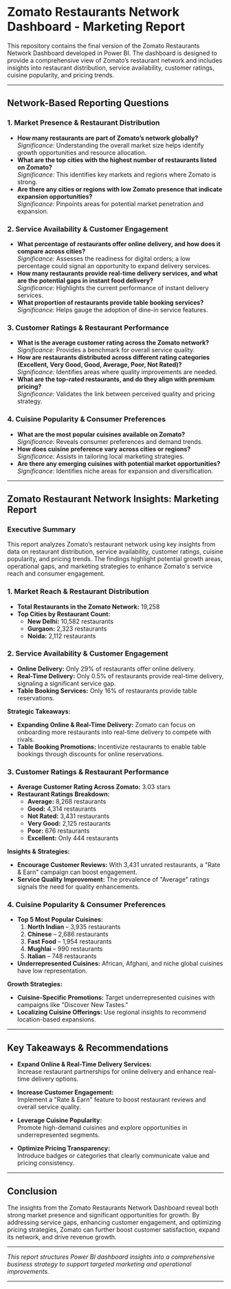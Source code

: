 # Zomato Restaurants Network Dashboard - Marketing Report

This repository contains the final version of the Zomato Restaurants Network Dashboard developed in Power BI. The dashboard is designed to provide a comprehensive view of Zomato’s restaurant network and includes insights into restaurant distribution, service availability, customer ratings, cuisine popularity, and pricing trends.

---

## Network-Based Reporting Questions

### 1. Market Presence & Restaurant Distribution
- **How many restaurants are part of Zomato’s network globally?**  
  *Significance:* Understanding the overall market size helps identify growth opportunities and resource allocation.
- **What are the top cities with the highest number of restaurants listed on Zomato?**  
  *Significance:* This identifies key markets and regions where Zomato is strong.
- **Are there any cities or regions with low Zomato presence that indicate expansion opportunities?**  
  *Significance:* Pinpoints areas for potential market penetration and expansion.

### 2. Service Availability & Customer Engagement
- **What percentage of restaurants offer online delivery, and how does it compare across cities?**  
  *Significance:* Assesses the readiness for digital orders; a low percentage could signal an opportunity to expand delivery services.
- **How many restaurants provide real-time delivery services, and what are the potential gaps in instant food delivery?**  
  *Significance:* Highlights the current performance of instant delivery services.
- **What proportion of restaurants provide table booking services?**  
  *Significance:* Helps gauge the adoption of dine-in service features.

### 3. Customer Ratings & Restaurant Performance
- **What is the average customer rating across the Zomato network?**  
  *Significance:* Provides a benchmark for overall service quality.
- **How are restaurants distributed across different rating categories (Excellent, Very Good, Good, Average, Poor, Not Rated)?**  
  *Significance:* Identifies areas where quality improvements are needed.
- **What are the top-rated restaurants, and do they align with premium pricing?**  
  *Significance:* Validates the link between perceived quality and pricing strategy.

### 4. Cuisine Popularity & Consumer Preferences
- **What are the most popular cuisines available on Zomato?**  
  *Significance:* Reveals consumer preferences and demand trends.
- **How does cuisine preference vary across cities or regions?**  
  *Significance:* Assists in tailoring local marketing strategies.
- **Are there any emerging cuisines with potential market opportunities?**  
  *Significance:* Identifies niche areas for expansion and diversification.


---

## Zomato Restaurant Network Insights: Marketing Report

### Executive Summary
This report analyzes Zomato’s restaurant network using key insights from data on restaurant distribution, service availability, customer ratings, cuisine popularity, and pricing trends. The findings highlight potential growth areas, operational gaps, and marketing strategies to enhance Zomato's service reach and consumer engagement.

### 1. Market Reach & Restaurant Distribution
- **Total Restaurants in the Zomato Network:** 19,258  
- **Top Cities by Restaurant Count:**
  - **New Delhi:** 10,582 restaurants
  - **Gurgaon:** 2,323 restaurants
  - **Noida:** 2,112 restaurants

### 2. Service Availability & Customer Engagement
- **Online Delivery:** Only 29% of restaurants offer online delivery.
- **Real-Time Delivery:** Only 0.5% of restaurants provide real-time delivery, signaling a significant service gap.
- **Table Booking Services:** Only 16% of restaurants provide table reservations.
  
**Strategic Takeaways:**
- **Expanding Online & Real-Time Delivery:** Zomato can focus on onboarding more restaurants into real-time delivery to compete with rivals.
- **Table Booking Promotions:** Incentivize restaurants to enable table bookings through discounts for online reservations.

### 3. Customer Ratings & Restaurant Performance
- **Average Customer Rating Across Zomato:** 3.03 stars  
- **Restaurant Ratings Breakdown:**
  - **Average:** 8,268 restaurants
  - **Good:** 4,314 restaurants
  - **Not Rated:** 3,431 restaurants
  - **Very Good:** 2,125 restaurants
  - **Poor:** 676 restaurants
  - **Excellent:** Only 444 restaurants
  
**Insights & Strategies:**
- **Encourage Customer Reviews:** With 3,431 unrated restaurants, a "Rate & Earn" campaign can boost engagement.
- **Service Quality Improvement:** The prevalence of "Average" ratings signals the need for quality enhancements.

### 4. Cuisine Popularity & Consumer Preferences
- **Top 5 Most Popular Cuisines:**
  1. **North Indian** – 3,935 restaurants
  2. **Chinese** – 2,686 restaurants
  3. **Fast Food** – 1,954 restaurants
  4. **Mughlai** – 990 restaurants
  5. **Italian** – 748 restaurants
- **Underrepresented Cuisines:** African, Afghani, and niche global cuisines have low representation.
  
**Growth Strategies:**
- **Cuisine-Specific Promotions:** Target underrepresented cuisines with campaigns like "Discover New Tastes."
- **Localizing Cuisine Offerings:** Use regional insights to recommend location-based expansions.


---

## Key Takeaways & Recommendations

- **Expand Online & Real-Time Delivery Services:**  
  Increase restaurant partnerships for online delivery and enhance real-time delivery options.
  
- **Increase Customer Engagement:**  
  Implement a "Rate & Earn" feature to boost restaurant reviews and overall service quality.
  
- **Leverage Cuisine Popularity:**  
  Promote high-demand cuisines and explore opportunities in underrepresented segments.
  
- **Optimize Pricing Transparency:**  
  Introduce badges or categories that clearly communicate value and pricing consistency.

---

## Conclusion
The insights from the Zomato Restaurants Network Dashboard reveal both strong market presence and significant opportunities for growth. By addressing service gaps, enhancing customer engagement, and optimizing pricing strategies, Zomato can further boost customer satisfaction, expand its network, and drive revenue growth.

---

*This report structures Power BI dashboard insights into a comprehensive business strategy to support targeted marketing and operational improvements.*

---

